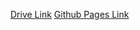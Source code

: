 [Drive Link](https://drive.google.com/file/d/190MtMlzg6sxdSIp_MmPVKUzg9Pbxovq1/view?usp=sharing)
[Github Pages Link](https://mouda4d.github.io/)
